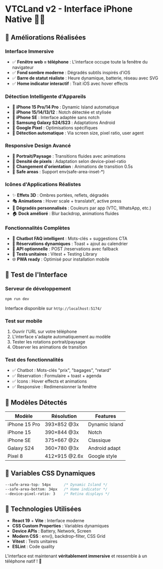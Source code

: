 # VTCLand v2 - Interface iPhone Native 🚗📱

## 🌟 Améliorations Réalisées

### Interface Immersive
- ✅ **Fenêtre web = téléphone** : L'interface occupe toute la fenêtre du navigateur
- ✅ **Fond sombre moderne** : Dégradés subtils inspirés d'iOS
- ✅ **Barre de statut réaliste** : Heure dynamique, batterie, réseau avec SVG
- ✅ **Home indicator interactif** : Trait iOS avec hover effects

### Détection Intelligente d'Appareils
- 🎯 **iPhone 15 Pro/14 Pro** : Dynamic Island automatique
- 🎯 **iPhone 15/14/13/12** : Notch détectée et stylisée
- 🎯 **iPhone SE** : Interface adaptée sans notch
- 🎯 **Samsung Galaxy S24/S23** : Adaptations Android
- 🎯 **Google Pixel** : Optimisations spécifiques
- 🎯 **Détection automatique** : Via screen size, pixel ratio, user agent

### Responsive Design Avancé
- 📱 **Portrait/Paysage** : Transitions fluides avec animations
- 📐 **Densité de pixels** : Adaptation selon device-pixel-ratio
- 🔄 **Changement d'orientation** : Animations de transition 0.5s
- 📏 **Safe areas** : Support env(safe-area-inset-*)

### Icônes d'Applications Réalistes
- ✨ **Effets 3D** : Ombres portées, reflets, dégradés
- 🎭 **Animations** : Hover scale + translateY, active press
- 🎨 **Dégradés personnalisés** : Couleurs par app (VTC, WhatsApp, etc.)
- 🏠 **Dock amélioré** : Blur backdrop, animations fluides

### Fonctionnalités Complètes
- 💬 **Chatbot FAQ intelligent** : Mots-clés + suggestions CTA
- 📅 **Réservations dynamiques** : Toast + ajout au calendrier
- 🔌 **API optionnelle** : POST /reservations avec fallback
- 🧪 **Tests unitaires** : Vitest + Testing Library
- 🌐 **PWA ready** : Optimisé pour installation mobile

## 🚀 Test de l'Interface

### Serveur de développement
```bash
npm run dev
```
Interface disponible sur `http://localhost:5174/`

### Test sur mobile
1. Ouvrir l'URL sur votre téléphone
2. L'interface s'adapte automatiquement au modèle
3. Tester les rotations portrait/paysage
4. Observer les animations de transition

### Test des fonctionnalités
- ✅ Chatbot : Mots-clés "prix", "bagages", "retard"
- ✅ Réservation : Formulaire + toast + agenda
- ✅ Icons : Hover effects et animations
- ✅ Responsive : Redimensionner la fenêtre

## 📐 Modèles Détectés

| Modèle | Résolution | Features |
|--------|------------|----------|
| iPhone 15 Pro | 393×852 @3x | Dynamic Island |
| iPhone 15 | 390×844 @3x | Notch |
| iPhone SE | 375×667 @2x | Classique |
| Galaxy S24 | 360×780 @3x | Android adapt |
| Pixel 8 | 412×915 @2.6x | Google style |

## 🎨 Variables CSS Dynamiques

```css
--safe-area-top: 54px      /* Dynamic Island */
--safe-area-bottom: 34px   /* Home indicator */
--device-pixel-ratio: 3    /* Retina displays */
```

## 🔧 Technologies Utilisées

- **React 19** + **Vite** : Interface moderne
- **CSS Custom Properties** : Variables dynamiques
- **Device APIs** : Battery, Network, Screen
- **Modern CSS** : env(), backdrop-filter, CSS Grid
- **Vitest** : Tests unitaires
- **ESLint** : Code quality

L'interface est maintenant **véritablement immersive** et ressemble à un téléphone natif ! 🎉